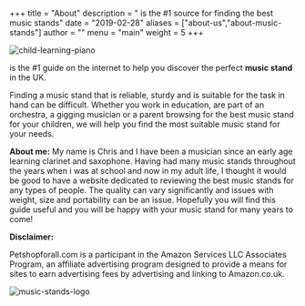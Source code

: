 +++
title = "About"
description = " is the #1 source for finding the best music stands"
date = "2019-02-28"
aliases = ["about-us","about-music-stands"]
author = ""
menu = "main"
weight = 5
+++

![child-learning-piano](https://images.unsplash.com/photo-1575314113965-c6672a42b99c?ixlib=rb-1.2.1&ixid=eyJhcHBfaWQiOjEyMDd9&auto=format&fit=crop&w=1350&q=80)

[](/) is the #1 guide on the internet to help you discover the perfect **music stand** in the UK.


Finding a music stand that is reliable, sturdy and is suitable for the task in hand can be difficult.  Whether you work in education, are part of an orchestra, a gigging musician or a parent browsing for the best music stand for your children, we will help you find the most suitable music stand for your needs.

**About me:**  My name is Chris and I have been a musician since an early age learning clarinet and saxophone.  Having had many music stands throughout the years when i was at school and now in my adult life, I thought it would be good to have a website dedicated to reviewing the best music stands for any types of people.  The quality can vary significantly and issues with weight, size and portability can be an issue.  Hopefully you will find this guide useful and you will be happy with your music stand for many years to come!

**Disclaimer:**

Petshopforall.com is a participant in the Amazon Services LLC Associates Program, an affiliate advertising program designed to provide a means for sites to earn advertising fees by advertising and linking to Amazon.co.uk.

![music-stands-logo](https://i.ibb.co/sbd9tCX/musicstands-co-uk-logo.png)
